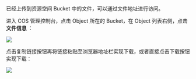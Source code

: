 已经上传到资源空间 Bucket 中的文件，可以通过文件地址进行访问。

进入 COS 管理控制台，点击 Object 所在的 Bucket，在 Object 列表右侧，点击 **文件信息** ：

![](https://mc.qcloudimg.com/static/img/e26cf2de168ba9dc1de75dc775e5f480/image.png)

点击复制链接按钮再将链接粘贴至浏览器地址栏实现下载，或者直接点击下载按钮实现下载：

![](https://mc.qcloudimg.com/static/img/7325519a5253375d117cc779ce4f8d04/image.png)


